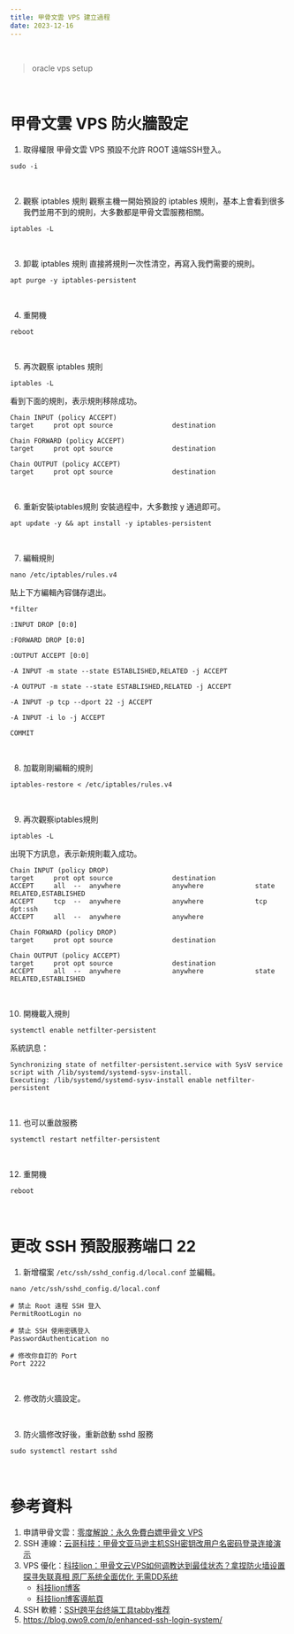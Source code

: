 ```yaml
---
title: 甲骨文雲 VPS 建立過程
date: 2023-12-16
---
```

<br />

> oracle vps setup

<br />

# 甲骨文雲 VPS 防火牆設定
1. 取得權限
    甲骨文雲 VPS 預設不允許 ROOT 遠端SSH登入。
```shell
sudo -i
```
<br />

2. 觀察 iptables 規則
    觀察主機一開始預設的 iptables 規則，基本上會看到很多我們並用不到的規則，大多數都是甲骨文雲服務相關。
```shell
iptables -L
```
<br />

3. 卸載 iptables 規則
    直接將規則一次性清空，再寫入我們需要的規則。
```shell
apt purge -y iptables-persistent
```
<br />

4. 重開機
```shell
reboot
```
<br />

5. 再次觀察 iptables 規則
```shell
iptables -L
```
看到下面的規則，表示規則移除成功。
```shell
Chain INPUT (policy ACCEPT)
target     prot opt source               destination         

Chain FORWARD (policy ACCEPT)
target     prot opt source               destination         

Chain OUTPUT (policy ACCEPT)
target     prot opt source               destination
```
<br />

6. 重新安裝iptables規則
    安裝過程中，大多數按 y 通過即可。
```shell
apt update -y && apt install -y iptables-persistent
```
<br />

7. 編輯規則
```shell
nano /etc/iptables/rules.v4
```

貼上下方編輯內容儲存退出。

```shell
*filter 

:INPUT DROP [0:0] 

:FORWARD DROP [0:0] 

:OUTPUT ACCEPT [0:0] 

-A INPUT -m state --state ESTABLISHED,RELATED -j ACCEPT 

-A OUTPUT -m state --state ESTABLISHED,RELATED -j ACCEPT 

-A INPUT -p tcp --dport 22 -j ACCEPT

-A INPUT -i lo -j ACCEPT

COMMIT
```
<br />

8. 加載剛剛編輯的規則
```shell
iptables-restore < /etc/iptables/rules.v4
```
<br />

9. 再次觀察iptables規則
```shell
iptables -L
```

出現下方訊息，表示新規則載入成功。

```shell
Chain INPUT (policy DROP)
target     prot opt source               destination         
ACCEPT     all  --  anywhere             anywhere             state RELATED,ESTABLISHED
ACCEPT     tcp  --  anywhere             anywhere             tcp dpt:ssh
ACCEPT     all  --  anywhere             anywhere            

Chain FORWARD (policy DROP)
target     prot opt source               destination         

Chain OUTPUT (policy ACCEPT)
target     prot opt source               destination         
ACCEPT     all  --  anywhere             anywhere             state RELATED,ESTABLISHED
```
<br />

10. 開機載入規則
```shell
systemctl enable netfilter-persistent
```

系統訊息：

```shell
Synchronizing state of netfilter-persistent.service with SysV service script with /lib/systemd/systemd-sysv-install.
Executing: /lib/systemd/systemd-sysv-install enable netfilter-persistent
```
<br />

11. 也可以重啟服務
```shell
systemctl restart netfilter-persistent
```
<br />

12. 重開機
```shell
reboot
```
<br />

# 更改 SSH 預設服務端口 22
1. 新增檔案 ```/etc/ssh/sshd_config.d/local.conf``` 並編輯。
```shell
nano /etc/ssh/sshd_config.d/local.conf
```
```shell
# 禁止 Root 遠程 SSH 登入
PermitRootLogin no

# 禁止 SSH 使用密碼登入
PasswordAuthentication no

# 修改你自訂的 Port
Port 2222
```
<br />

2. 修改防火牆設定。
<br />

3. 防火牆修改好後，重新啟動 sshd 服務
```shell
sudo systemctl restart sshd
```
<br />

# 參考資料
1. 申請甲骨文雲：[零度解說：永久免費白嫖甲骨文 VPS](https://youtu.be/5a5tdJh8mKY?si=F9nIkVyApk6JQxIv)
2. SSH 連線：[云哥科技：甲骨文亚马逊主机SSH密钥改用户名密码登录连接演示](https://youtu.be/gnT7E-ASGjo?si=Ju18nNGcsNTlfg1i)
3. VPS 優化：[科技lion：甲骨文云VPS如何调教达到最佳状态？拿捏防火墙设置 探寻失联真相 原厂系统全面优化 无需DD系统](https://youtu.be/gKiM1kzjThs?si=yBMGqiwNhreLdpMF)
   * [科技lion博客](https://kejilion.blogspot.com/)
   * [科技lion博客導航頁](https://dh.kejilion.pro)
4. SSH 軟體：[SSH跨平台终端工具tabby推荐](https://blog.csdn.net/weixin_39510813/article/details/125864998)
5. https://blog.owo9.com/p/enhanced-ssh-login-system/
